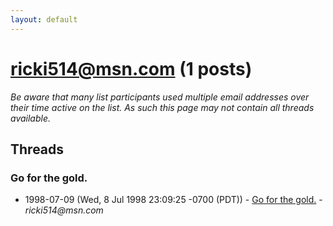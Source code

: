 ```yaml
---
layout: default
---
```


# ricki514@msn.com (1 posts)

_Be aware that many list participants used multiple email addresses over their time active on the list. As such this page may not contain all threads available._

## Threads

### Go for the gold.
+ 1998-07-09 (Wed, 8 Jul 1998 23:09:25 -0700 (PDT)) - [Go for the gold.](/archive/1998/07/0ad905e53d420d9a4ea183391446625795f723a5470befc132505c727494d9c9) - _ricki514@msn.com_

